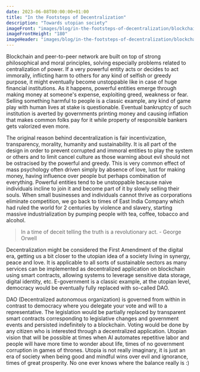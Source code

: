 ```yaml
---
date: 2023-06-08T00:00:00+01:00
title: "In the Footsteps of Decentralization"
description: "Towards utopian society"
imageFront: "images/blog/in-the-footsteps-of-decentralization/blockchain-shadow.png"
imageFrontHeight: "180"
imageHeader: "images/blog/in-the-footsteps-of-decentralization/blockchain-header.png"
---
```


Blockchain and peer-to-peer network are built on top of strong philosophical and moral principles, solving especially
problems related to centralization of power. If a very powerful entity acts or decides to act immorally, inflicting
harm to others for any kind of selfish or greedy purpose, it might eventually become unstoppable like in case of huge 
financial institutions. As it happens, powerful entities emerge through making money at someone's expense, exploiting greed,
weakness or fear. Selling something harmful to people is a classic example, any kind of game play with human lives at
stake is questionable. Eventual bankruptcy of such institution is averted by governments printing money and causing
inflation that makes common folks pay for it while property of responsible bankers gets valorized even more. 

The original reason behind decentralization is fair incentivization, transparency, morality, humanity and sustainability.
It is all part of the design in order to prevent corrupted and immoral entities to play the system or others and to limit cancel
culture as those warning about evil should not be ostracised by the powerful and greedy. This is very common effect of mass
psychology often driven simply by absence of love, lust for making money, having influence over people but perhaps combination
of everything. Powerful entities tend to be unstoppable because naive individuals incline to join it and become part of it by
slowly selling their souls. When small businesses and individuals cannot thrive as corporations eliminate competition, we
go back to times of East India Company which had ruled the world for 2 centuries by violence and slavery, starting massive
industrialization by pumping people with tea, coffee, tobacco and alcohol.

> In a time of deceit telling the truth is a revolutionary act. - George Orwell

Decentralization might be considered the First Amendment of the digital era, getting us a bit closer to the utopian idea
of a society living in synergy, peace and love. It is applicable to all sorts of sustainable sectors as many services can
be implemented as decentralized application on blockchain using smart contracts, allowing systems to leverage sensitive
data storage, digital identity, etc. E-government is a classic example, at the utopian level, democracy would be eventually
fully replaced with so-called DAO.

DAO (Decentralized autonomous organization) is governed from within in contrast to democracy where you delegate your vote
and will to a representative. The legislation would be partially replaced by transparent smart contracts corresponding to
legislative changes and government events and persisted indefinitely to a blockchain. Voting would be done by any citizen
who is interested through a decentralized application. Utopian vision that will be possible at times when AI automates
repetitive labor and people will have more time to wonder about life, times of no government corruption in games of thrones.
Utopia is not really imaginary, it is just an era of society when being good and mindful wins over evil and ignorance,
times of great prosperity. No one ever knows where the balance really is :)